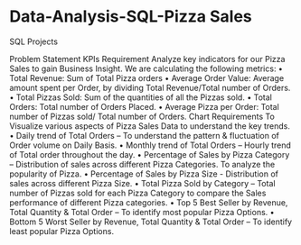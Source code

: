 # Data-Analysis-SQL-Pizza Sales
SQL Projects

Problem Statement
KPIs Requirement
Analyze key indicators for our Pizza Sales to gain Business Insight. We are calculating the following metrics:
•	Total Revenue: Sum of Total Pizza orders
•	Average Order Value: Average amount spent per Order, by dividing Total Revenue/Total number of Orders.
•	Total Pizzas Sold: Sum of the quantities of all the Pizzas sold.
•	Total Orders: Total number of Orders Placed.
•	Average Pizza per Order: Total number of Pizzas sold/ Total number of Orders.
Chart Requirements
To Visualize various aspects of Pizza Sales Data to understand the key trends.
•	Daily trend of Total Orders – To understand the pattern & fluctuation of Order volume on Daily Basis.
•	Monthly trend of Total Orders – Hourly trend of Total order throughout the day.
•	Percentage of Sales by Pizza Category – Distribution of sales across different Pizza Categories. To analyze the popularity of Pizza.
•	Percentage of Sales by Pizza Size - Distribution of sales across different Pizza Size.
•	Total Pizza Sold by Category – Total number of Pizzas sold for each Pizza Category to compare the Sales performance of different Pizza categories.
•	Top 5 Best Seller by Revenue, Total Quantity & Total Order – To identify most popular Pizza Options.
•	Bottom 5 Worst Seller by Revenue, Total Quantity & Total Order – To identify least popular Pizza Options.
